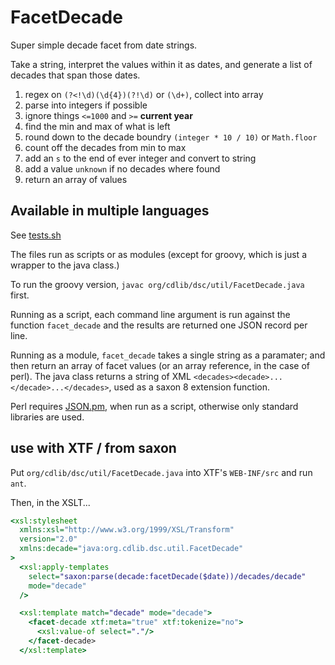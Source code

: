 # FacetDecade

Super simple decade facet from date strings.

Take a string, interpret the values within it as dates, and generate a list of decades that span those dates.

 1. regex on `(?<!\d)(\d{4})(?!\d)` or `(\d+)`, collect into array
 2. parse into integers if possible
 3. ignore things `<=1000` and `>=` **current year**
 4. find the min and max of what is left
 5. round down to the decade boundry `(integer * 10 / 10)` or `Math.floor`
 6. count off the decades from min to max
 7. add an `s` to the end of ever integer and convert to string
 8. add a value `unknown` if no decades where found
 9. return an array of values

## Available in multiple languages

See [tests.sh](https://github.com/ucldc/facet_decade/blob/master/test.sh)

The files run as scripts or as modules (except for groovy, which
is just a wrapper to the java class.)

To run the groovy version, `javac org/cdlib/dsc/util/FacetDecade.java`
first.

Running as a script, each command line argument is run against the
function `facet_decade` and the results are returned one JSON record
per line.

Running as a module, `facet_decade` takes a single string as a
paramater; and then return an array of facet values (or an array
reference, in the case of perl).
The java class returns a string of XML `<decades><decade>...</decade>...</decades>`,
used as a saxon 8 extension function.

Perl requires [JSON.pm](http://search.cpan.org/perldoc?JSON),
when run as a script, otherwise only standard libraries are used.

## use with XTF / from saxon

Put `org/cdlib/dsc/util/FacetDecade.java` into XTF's `WEB-INF/src` and run `ant`.

Then, in the XSLT...

```xslt
<xsl:stylesheet
  xmlns:xsl="http://www.w3.org/1999/XSL/Transform"
  version="2.0"
  xmlns:decade="java:org.cdlib.dsc.util.FacetDecade"
>
  <xsl:apply-templates
    select="saxon:parse(decade:facetDecade($date))/decades/decade"
    mode="decade"
  /> 

  <xsl:template match="decade" mode="decade">
    <facet-decade xtf:meta="true" xtf:tokenize="no">
      <xsl:value-of select="."/>
    </facet-decade>
  </xsl:template>

```
